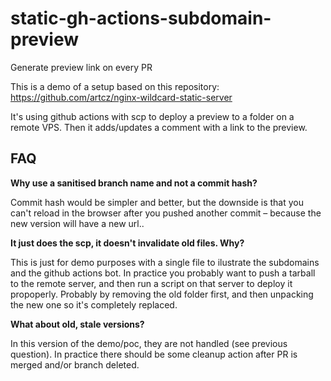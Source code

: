 # static-gh-actions-subdomain-preview
Generate preview link on every PR

This is a demo of a setup based on this repository: https://github.com/artcz/nginx-wildcard-static-server

It's using github actions with scp to deploy a preview to a folder on a remote VPS.
Then it adds/updates a comment with a link to the preview.

## FAQ

**Why use a sanitised branch name and not a commit hash?**

Commit hash would be simpler and better, but the downside is that you can't reload in the browser after you pushed another commit – because the new version will have a new url..

**It just does the scp, it doesn't invalidate old files. Why?**

This is just for demo purposes with a single file to ilustrate the subdomains and the github actions bot.
In practice you probably want to push a tarball to the remote server, and then run a script on that server to deploy it propoperly.
Probably by removing the old folder first, and then unpacking the new one so it's completely replaced.

**What about old, stale versions?**

In this version of the demo/poc, they are not handled (see previous question).
In practice there should be some cleanup action after PR is merged and/or branch deleted.
